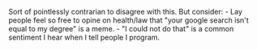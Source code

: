 Sort of pointlessly contrarian to disagree with this. But consider: - Lay people feel so free to opine on health/law that "your google search isn't equal to my degree" is a meme. - "I could not do that" is a common sentiment I hear when I tell people I program.


